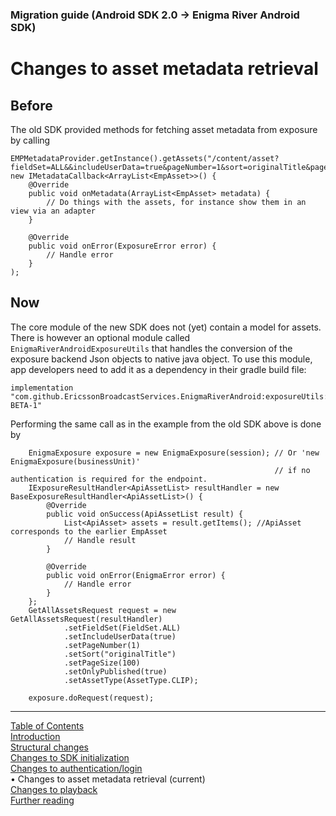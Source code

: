 ### Migration guide (Android SDK 2.0 -> Enigma River Android SDK)
# Changes to asset metadata retrieval
## Before

The old SDK provided methods for fetching asset metadata from exposure by calling
```
EMPMetadataProvider.getInstance().getAssets("/content/asset?fieldSet=ALL&&includeUserData=true&pageNumber=1&sort=originalTitle&pageSize=100&onlyPublished=true&assetType=CLIP", new IMetadataCallback<ArrayList<EmpAsset>>() {
	@Override
    public void onMetadata(ArrayList<EmpAsset> metadata) {
        // Do things with the assets, for instance show them in an view via an adapter
    }

    @Override
    public void onError(ExposureError error) {
        // Handle error
    }
);
```

## Now
The core module of the new SDK does not (yet) contain a model for assets. There is however an
optional module called `EnigmaRiverAndroidExposureUtils` that handles the conversion of the exposure
backend Json objects to native java object. To use this module, app developers need to add it as a
dependency in their gradle build file:
```
implementation "com.github.EricssonBroadcastServices.EnigmaRiverAndroid:exposureUtils:r3.1.4-BETA-1"
```
Performing the same call as in the example from the old SDK above is done by
```
    EnigmaExposure exposure = new EnigmaExposure(session); // Or 'new EnigmaExposure(businessUnit)'
                                                           // if no authentication is required for the endpoint.
    IExposureResultHandler<ApiAssetList> resultHandler = new BaseExposureResultHandler<ApiAssetList>() {
        @Override
        public void onSuccess(ApiAssetList result) {
            List<ApiAsset> assets = result.getItems(); //ApiAsset corresponds to the earlier EmpAsset
            // Handle result
        }

        @Override
        public void onError(EnigmaError error) {
            // Handle error
        }
    };
    GetAllAssetsRequest request = new GetAllAssetsRequest(resultHandler)
            .setFieldSet(FieldSet.ALL)
            .setIncludeUserData(true)
            .setPageNumber(1)
            .setSort("originalTitle")
            .setPageSize(100)
            .setOnlyPublished(true)
            .setAssetType(AssetType.CLIP);

    exposure.doRequest(request);
```


___
[Table of Contents](../index.md)<br/>
[Introduction](introduction.md)<br/>
[Structural changes](structural_changes.md)<br/>
[Changes to SDK initialization](sdk_initialization.md)<br/>
[Changes to authentication/login](login.md)<br/>
&bull; Changes to asset metadata retrieval (current)<br/>
[Changes to playback](playback.md)<br/>
[Further reading](further_reading.md)<br/>
